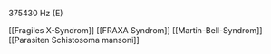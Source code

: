 375430 Hz (E)

[[Fragiles X-Syndrom]]
[[FRAXA Syndrom]]
[[Martin-Bell-Syndrom]]
[[Parasiten Schistosoma mansoni]]